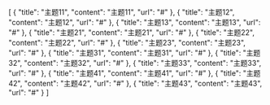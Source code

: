 <article class="center-layout" style="margin-top: 96px;">
<univ-topic-pane>
[
    {
        "title": "主题11",
        "content": "主题11",
        "url": "#"
    },
    {
        "title": "主题12",
        "content": "主题12",
        "url": "#"
    },
    {
        "title": "主题13",
        "content": "主题13",
        "url": "#"
    },
    {
        "title": "主题21",
        "content": "主题21",
        "url": "#"
    },
    {
        "title": "主题22",
        "content": "主题22",
        "url": "#"
    },
    {
        "title": "主题23",
        "content": "主题23",
        "url": "#"
    },
    {
        "title": "主题31",
        "content": "主题31",
        "url": "#"
    },
    {
        "title": "主题32",
        "content": "主题32",
        "url": "#"
    },
    {
        "title": "主题33",
        "content": "主题33",
        "url": "#"
    },
    {
        "title": "主题41",
        "content": "主题41",
        "url": "#"
    },
    {
        "title": "主题42",
        "content": "主题42",
        "url": "#"
    },
    {
        "title": "主题43",
        "content": "主题43",
        "url": "#"
    }
]
</univ-topic-pane>
</article>
